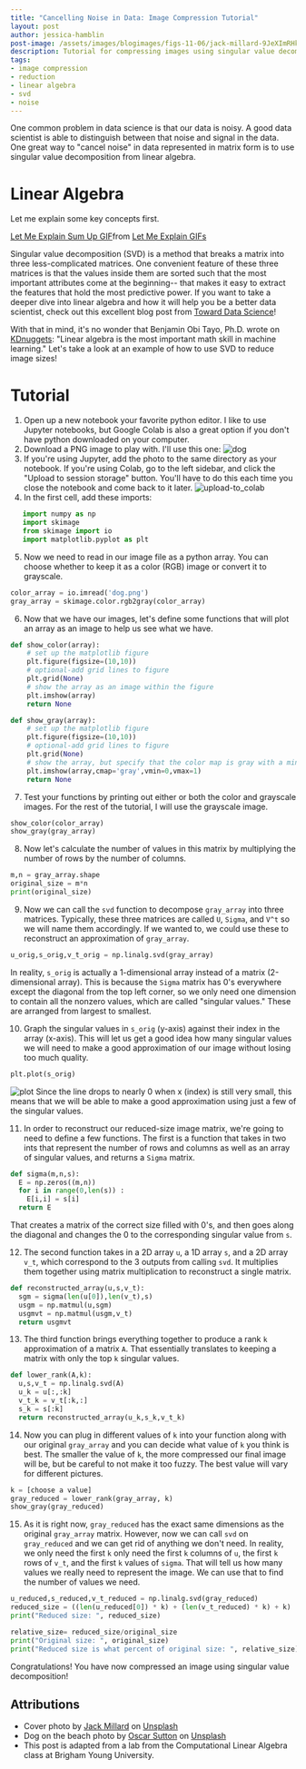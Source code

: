 ```yaml
---
title: "Cancelling Noise in Data: Image Compression Tutorial"
layout: post
author: jessica-hamblin
post-image: /assets/images/blogimages/figs-11-06/jack-millard-9JeXImRHkl4-unsplash.jpg
description: Tutorial for compressing images using singular value decomposition.
tags:
- image compression
- reduction
- linear algebra
- svd
- noise
---
```


One common problem  in data science is that our data is noisy. A good data scientist
is able to distinguish between that noise and signal in the data. One great way
to "cancel noise" in data represented in matrix form is to use singular value decomposition
from linear algebra.

# Linear Algebra
Let me explain some key concepts first.
<div class="tenor-gif-embed" data-postid="8939664" data-share-method="host" data-aspect-ratio="1.86047" data-width="100%"><a href="https://tenor.com/view/let-me-explain-sum-up-too-much-i-just-cant-princess-bride-gif-8939664">Let Me Explain Sum Up GIF</a>from <a href="https://tenor.com/search/let+me+explain-gifs">Let Me Explain GIFs</a></div> <script type="text/javascript" async src="https://tenor.com/embed.js"></script>


Singular value decomposition (SVD) is a method that breaks a matrix into three less-complicated
matrices. One convenient feature of these three matrices is that the values inside them are
sorted such that the most important attributes come at the beginning-- that makes it easy to
extract the features that hold the most predictive power. If you want to take a deeper dive into
linear algebra and how it will help you be a better data scientist, check out this excellent blog post from
[Toward Data Science](https://towardsdatascience.com/understanding-singular-value-decomposition-and-its-application-in-data-science-388a54be95d)!

With that in mind, it's no wonder that Benjamin Obi Tayo, Ph.D. wrote on [KDnuggets](https://www.kdnuggets.com/2021/05/essential-linear-algebra-data-science-machine-learning.html):
"Linear algebra is the most important math skill in machine learning." Let's take a look at an example of how to use SVD to reduce image sizes!

# Tutorial
1. Open up a new notebook your favorite python editor. I like to use Jupyter notebooks, but Google Colab is also a great option if you
don't have python downloaded on your computer.
2. Download a PNG image to play with. I'll use this one:
![dog](/assets/images/blogimages/figs-11-06/oscar-sutton-yihlaRCCvd4-unsplash.png)
3. If you're using Jupyter, add the photo to the same directory as your notebook. If you're 
using Colab, go to the left sidebar, and click the "Upload to session storage" button. You'll have to do this each time you
close the notebook and come back to it later.
![upload-to_colab](/assets/images/blogimages/figs-11-06/colab_upload_img.PNG)
4. In the first cell, add these imports:
```python
   import numpy as np
   import skimage
   from skimage import io
   import matplotlib.pyplot as plt
   ```
5. Now we need to read in our image file as a python array. You can choose whether to keep it as a color (RGB) image
or convert it to grayscale.
```python
color_array = io.imread('dog.png')            
gray_array = skimage.color.rgb2gray(color_array)
```
6. Now that we have our images, let's define some functions that will plot an array as an image to help us see what we have.
```python
def show_color(array):
    # set up the matplotlib figure
    plt.figure(figsize=(10,10))
    # optional-add grid lines to figure
    plt.grid(None)
    # show the array as an image within the figure
    plt.imshow(array)
    return None
```
```python
def show_gray(array):
    # set up the matplotlib figure
    plt.figure(figsize=(10,10))
    # optional-add grid lines to figure
    plt.grid(None)
    # show the array, but specify that the color map is gray with a min val of 0 (white) and max of 1 (black)
    plt.imshow(array,cmap='gray',vmin=0,vmax=1)
    return None
```
7. Test your functions by printing out either or both the color and grayscale images. For the rest of the tutorial,
I will use the grayscale image.
```python
show_color(color_array)
show_gray(gray_array)  
```
8. Now let's calculate the number of values in this matrix by multiplying the number of rows by the number of columns.
```python
m,n = gray_array.shape
original_size = m*n
print(original_size)
```
9. Now we can call the `svd` function to decompose `gray_array` into three matrices. Typically, these three matrices are
called `U`, `Sigma`, and `V^t` so we will name them accordingly. If we wanted to, we could use these to reconstruct an
approximation of `gray_array`.
```python
u_orig,s_orig,v_t_orig = np.linalg.svd(gray_array)
```
In reality, `s_orig` is actually a 1-dimensional array instead of a matrix (2-dimensional array). This is because
the `Sigma` matrix has 0's everywhere except the diagonal from the top left corner, so we only need one dimension to
contain all the nonzero values, which are called "singular values." These are arranged from largest to smallest.

10. Graph the singular values in `s_orig` (y-axis) against their index in the array (x-axis). This will let us get a good idea how many
singular values we will need to make a good approximation of our image without losing too much quality.
```python
plt.plot(s_orig)
```
![plot](/assets/images/blogimages/figs-11-06/plot.PNG)
Since the line drops to nearly 0 when x (index) is still very small, this means that we will be able to make a good
approximation using just a few of the singular values.

11. In order to reconstruct our reduced-size image matrix, we're going to need to define a few functions.
The first is a function that takes in two ints that represent the number of rows and columns as well as an array of
singular values, and returns a `Sigma` matrix.
```python
def sigma(m,n,s):
  E = np.zeros((m,n))
  for i in range(0,len(s)) :
    E[i,i] = s[i]
  return E
```
That creates a matrix of the correct size filled with 0's, and then goes along the diagonal and changes the 0 to the
corresponding singular value from `s`.

12. The second function takes in a 2D array `u`, a 1D array `s`, and a 2D array `v_t`, which correspond to the 3 outputs 
from calling `svd`. It multiplies them together using matrix multiplication to reconstruct a single matrix.
```python
def reconstructed_array(u,s,v_t):
  sgm = sigma(len(u[0]),len(v_t),s)
  usgm = np.matmul(u,sgm)
  usgmvt = np.matmul(usgm,v_t)
  return usgmvt
```

13. The third function brings everything together to produce a rank `k` approximation of a matrix `A`. That essentially
translates to keeping a matrix with only the top `k` singular values.
```python
def lower_rank(A,k):
  u,s,v_t = np.linalg.svd(A)
  u_k = u[:,:k]
  v_t_k = v_t[:k,:]
  s_k = s[:k]
  return reconstructed_array(u_k,s_k,v_t_k)
```

14. Now you can plug in different values of `k` into your function along with our original `gray_array` and you can
decide what value of `k` you think is best. The smaller the value of `k`, the more compressed our final image will be,
but be careful to not make it too fuzzy. The best value will vary for different pictures.
```python
k = [choose a value]
gray_reduced = lower_rank(gray_array, k)
show_gray(gray_reduced)
```

15. As it is right now, `gray_reduced` has the exact same dimensions as the original `gray_array` matrix. However, now
we can call `svd` on `gray_reduced` and we can get rid of anything we don't need. In reality, we only need the first `k`
only need the first `k` columns of `u`, the first `k` rows of `v_t`, and the first `k` values of `sigma`. That will tell
us how many values we really need to represent the image. We can use that to find the number of values we need.
```python
u_reduced,s_reduced,v_t_reduced = np.linalg.svd(gray_reduced)
reduced_size = ((len(u_reduced[0]) * k) + (len(v_t_reduced) * k) + k)
print("Reduced size: ", reduced_size)

relative_size= reduced_size/original_size
print("Original size: ", original_size)
print("Reduced size is what percent of original size: ", relative_size)
```

Congratulations! You have now compressed an image using singular value decomposition!


## Attributions
* Cover photo by <a href="https://unsplash.com/@millarjb?utm_source=unsplash&utm_medium=referral&utm_content=creditCopyText">Jack Millard</a> on <a href="https://unsplash.com/s/photos/magnifying-glass?utm_source=unsplash&utm_medium=referral&utm_content=creditCopyText">Unsplash</a>
* Dog on the beach photo by <a href="https://unsplash.com/@o5ky?utm_source=unsplash&utm_medium=referral&utm_content=creditCopyText">Oscar Sutton</a> on <a href="https://unsplash.com/?utm_source=unsplash&utm_medium=referral&utm_content=creditCopyText">Unsplash</a>
* This post is adapted from a lab from the Computational Linear Algebra class at Brigham Young University.

